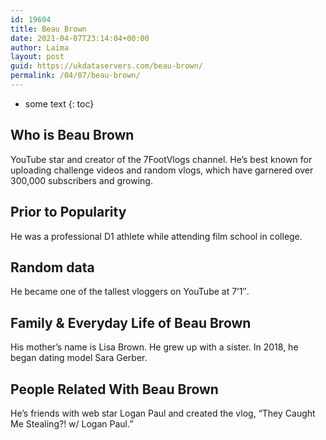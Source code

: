 ```yaml
---
id: 19604
title: Beau Brown
date: 2021-04-07T23:14:04+00:00
author: Laima
layout: post
guid: https://ukdataservers.com/beau-brown/
permalink: /04/07/beau-brown/
---
```


* some text
{: toc}


## Who is Beau Brown
                  
                  
                  
YouTube star and creator of the 7FootVlogs channel. He&#8217;s best known for uploading challenge videos and random vlogs, which have garnered over 300,000 subscribers and growing.
                  
              
            
              
            
                
                
                
## Prior to Popularity
                  
                  
                  
He was a professional D1 athlete while attending film school in college.
                  
              
            
              
            
                
                
                
## Random data
                  
                  
                  
He became one of the tallest vloggers on YouTube at 7&#8217;1&#8243;.
                  
              
            
              
            
                
                
                
## Family & Everyday Life of Beau Brown
                  
                  
                  
His mother&#8217;s name is Lisa Brown. He grew up with a sister. In 2018, he began dating model Sara Gerber.
                  
              
            
              
            
                
                
                
## People Related With Beau Brown
                  
                  
                  
He&#8217;s friends with web star Logan Paul and created the vlog, &#8220;They Caught Me Stealing?! w/ Logan Paul.&#8221;
                  
              
            
              
            
                
              
            
              
              
            
            
              
            
          
          
          